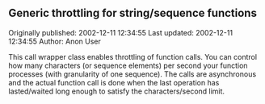 ## Generic throttling for string/sequence functions 
Originally published: 2002-12-11 12:34:55 
Last updated: 2002-12-11 12:34:55 
Author: Anon User 
 
This call wrapper class enables throttling of function calls. You can control how many characters (or sequence elements) per second your function processes (with granularity of one sequence). The calls are asynchronous and the actual function call is done when the last operation has lasted/waited long enough to satisfy the characters/second limit.